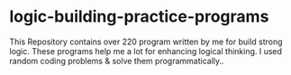 # logic-building-practice-programs
This Repository contains over 220 program written by me for build strong logic. These programs help me a lot for enhancing logical thinking. I used random coding problems &amp; solve them programmatically.. 
